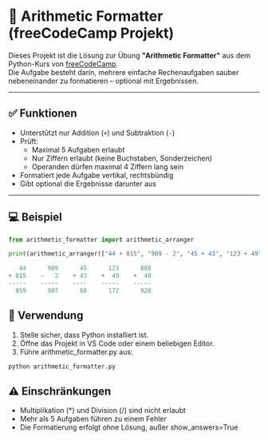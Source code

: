 # 🧮 Arithmetic Formatter (freeCodeCamp Projekt)

Dieses Projekt ist die Lösung zur Übung **"Arithmetic Formatter"** aus dem Python-Kurs von [freeCodeCamp](https://www.freecodecamp.org/learn/scientific-computing-with-python/build-an-arithmetic-formatter-project/build-an-arithmetic-formatter-project).  
Die Aufgabe besteht darin, mehrere einfache Rechenaufgaben sauber nebeneinander zu formatieren – optional mit Ergebnissen.

---

## ✅ Funktionen

- Unterstützt nur Addition (`+`) und Subtraktion (`-`)
- Prüft:
  - Maximal 5 Aufgaben erlaubt
  - Nur Ziffern erlaubt (keine Buchstaben, Sonderzeichen)
  - Operanden dürfen maximal 4 Ziffern lang sein
- Formatiert jede Aufgabe vertikal, rechtsbündig
- Gibt optional die Ergebnisse darunter aus

---

## 💻 Beispiel

```python
from arithmetic_formatter import arithmetic_arranger

print(arithmetic_arranger(["44 + 815", "909 - 2", "45 + 43", "123 + 49", "888 + 40"], show_answers=True))

   44      909      45      123      888
+ 815    -   2    + 43    +  49    +  40
-----    -----    ----    -----    -----
  859      907      88      172      928
```

## 📌 Verwendung
1. Stelle sicher, dass Python installiert ist.
2. Öffne das Projekt in VS Code oder einem beliebigen Editor.
3. Führe arithmetic_formatter.py aus:

```bash 
python arithmetic_formatter.py
```

## ⚠️ Einschränkungen
- Multiplikation (*) und Division (/) sind nicht erlaubt
- Mehr als 5 Aufgaben führen zu einem Fehler
- Die Formatierung erfolgt ohne Lösung, außer show_answers=True

